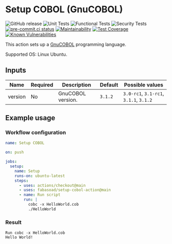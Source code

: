# Setup COBOL (GnuCOBOL)

![GitHub release](https://img.shields.io/github/v/release/fabasoad/setup-cobol-action?include_prereleases)
![Unit Tests](https://github.com/fabasoad/setup-cobol-action/workflows/Unit%20Tests/badge.svg)
![Functional Tests](https://github.com/fabasoad/setup-cobol-action/workflows/Functional%20Tests%20(Remote)/badge.svg)
![Security Tests](https://github.com/fabasoad/setup-cobol-action/workflows/Security%20Tests/badge.svg)
[![pre-commit.ci status](https://results.pre-commit.ci/badge/github/fabasoad/setup-cobol-action/main.svg)](https://results.pre-commit.ci/latest/github/fabasoad/setup-cobol-action/main)
[![Maintainability](https://api.codeclimate.com/v1/badges/84d9008a0dc1a2c6f703/maintainability)](https://codeclimate.com/github/fabasoad/setup-cobol-action/maintainability)
[![Test Coverage](https://api.codeclimate.com/v1/badges/84d9008a0dc1a2c6f703/test_coverage)](https://codeclimate.com/github/fabasoad/setup-cobol-action/test_coverage)
[![Known Vulnerabilities](https://snyk.io/test/github/fabasoad/setup-cobol-action/badge.svg?targetFile=package.json)](https://snyk.io/test/github/fabasoad/setup-cobol-action?targetFile=package.json)

This action sets up a [GnuCOBOL](https://en.wikipedia.org/wiki/COBOL) programming
language.

Supported OS: Linux Ubuntu.

## Inputs

| Name    | Required | Description       | Default | Possible values                        |
|---------|----------|-------------------|---------|----------------------------------------|
| version | No       | GnuCOBOL version. | `3.1.2` | `3.0-rc1`, `3.1-rc1`, `3.1.1`, `3.1.2` |

## Example usage

### Workflow configuration

```yaml
name: Setup COBOL

on: push

jobs:
  setup:
    name: Setup
    runs-on: ubuntu-latest
    steps:
      - uses: actions/checkout@main
      - uses: fabasoad/setup-cobol-action@main
      - name: Run script
        run: |
          cobc -x HelloWorld.cob
          ./HelloWorld
```

### Result

```text
Run cobc -x HelloWorld.cob
Hello World!
```
